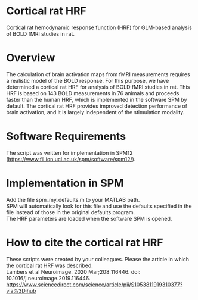 # Cortical rat HRF
Cortical rat hemodynamic response function (HRF) for GLM-based analysis of BOLD fMRI studies in rat.
# Overview
The calculation of brain activation maps from fMRI measurements requires a realistic model of the BOLD response. For this purpose, we have determined a cortical rat HRF for analysis of BOLD fMRI studies in rat. This HRF is based on 143 BOLD measurements in 76 animals and proceeds faster than the human HRF, which is implemented in the software SPM by default. The cortical rat HRF provides improved detection performance of brain activation, and it is largely independent of the stimulation modality.

# Software Requirements
The script was written for implementation in SPM12 (https://www.fil.ion.ucl.ac.uk/spm/software/spm12/). 

# Implementation in SPM
Add the file spm_my_defaults.m to your MATLAB path. <br>
SPM will automatically look for this file and use the defaults specified in the file instead of those in the original defaults program. <br>
The HRF parameters are loaded when the software SPM is opened. <br>

# How to cite the cortical rat HRF
These scripts were created by your colleagues. Please the article in which the cortical rat HRF was described:<br>
Lambers et al Neuroimage. 2020 Mar;208:116446. doi: 10.1016/j.neuroimage.2019.116446. <br>
https://www.sciencedirect.com/science/article/pii/S1053811919310377?via%3Dihub

